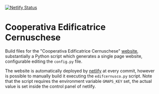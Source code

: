 [![Netlify Status](https://api.netlify.com/api/v1/badges/1aa919bf-6512-4b0b-acf1-1600d75f193c/deploy-status)](https://app.netlify.com/sites/angry-banach-c69b26/deploys)
# Cooperativa Edificatrice Cernuschese
Build files for the "Cooperativa Edificatrice Cernuschese" [website](http://lunik.it), substantially a Python script which
generates a single page website, configurable editing the `config.py` file.

The website is automatically deployed by [netlify](https://www.netlify.com) at every commit, however
is possible to manually build it executing the `edifcernusco.py` script.  Note that the script requires the
environment variable `GMAPS_KEY` set, the actual value is set inside the control panel of netlify.

